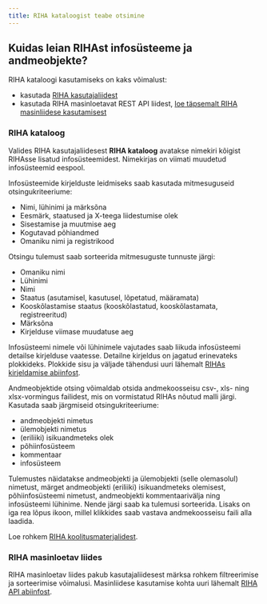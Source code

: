 ```yaml
---
title: RIHA kataloogist teabe otsimine
---
```


## Kuidas leian RIHAst infosüsteeme ja andmeobjekte?

RIHA kataloogi kasutamiseks on kaks võimalust: 
- kasutada [RIHA kasutajaliidest](https://www.riha.ee/Infos%C3%BCsteemid) 
- kasutada RIHA masinloetavat REST API liidest, [loe täpsemalt RIHA masinliidese kasutamisest](https://abi.riha.ee/APIabi)

### RIHA kataloog

Valides RIHA kasutajaliidesest **RIHA kataloog** avatakse nimekiri kõigist RIHAsse lisatud infosüsteemidest. Nimekirjas on viimati muudetud infosüsteemid eespool.

Infosüsteemide kirjelduste leidmiseks saab kasutada mitmesuguseid otsingukriteeriume:
- Nimi, lühinimi ja märksõna
- Eesmärk, staatused ja X-teega liidestumise olek
- Sisestamise ja muutmise aeg
- Kogutavad põhiandmed
- Omaniku nimi ja registrikood

Otsingu tulemust saab sorteerida mitmesuguste tunnuste järgi:
- Omaniku nimi
- Lühinimi
- Nimi
- Staatus (asutamisel, kasutusel, lõpetatud, määramata)
- Kooskõlastamise staatus (kooskõlastatud, kooskõlastamata, registreeritud)
- Märksõna
- Kirjelduse viimase muudatuse aeg

Infosüsteemi nimele või lühinimele vajutades saab liikuda infosüsteemi detailse kirjelduse vaatesse.
Detailne kirjeldus on jagatud erinevateks plokkideks. Plokkide sisu ja väljade tähendusi uuri lähemalt [RIHAs kirjeldamise abiinfost](https://abi.riha.ee/RIHAs-kirjeldamine#milline-t%C3%A4hendus-on-riha-v%C3%A4ljadel).

Andmeobjektide otsing võimaldab otsida andmekoosseisu csv-, xls- ning xlsx-vormingus failidest, mis on vormistatud RIHAs nõutud malli järgi. Kasutada saab järgmiseid otsingukriteeriume:
- andmeobjekti nimetus
- ülemobjekti nimetus
- (eriliiki) isikuandmeteks olek
- põhiinfosüsteem
- kommentaar
- infosüsteem

Tulemustes näidatakse andmeobjekti ja ülemobjekti (selle olemasolul) nimetust, märget andmeobjekti (eriliiki) isikuandmeteks olemisest, põhiinfosüsteemi nimetust, andmeobjekti kommentaarivälja ning infosüsteemi lühinime. Nende järgi saab ka tulemusi sorteerida. Lisaks on iga rea lõpus ikoon, millel klikkides saab vastava andmekoosseisu faili alla laadida.

Loe rohkem [RIHA koolitusmaterjalidest](https://moodle.ria.ee/mod/page/view.php?id=651).

### RIHA masinloetav liides

RIHA masinloetav liides pakub kasutajaliidesest märksa rohkem filtreerimise ja sorteerimise võimalusi. Masinliidese kasutamise kohta uuri lähemalt [RIHA API abiinfost](https://abi.riha.ee/APIabi).
